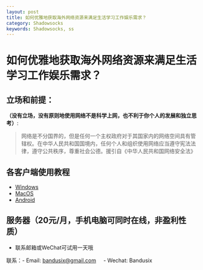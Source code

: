 ```yaml
---
layout: post
title: 如何优雅地获取海外网络资源来满足生活学习工作娱乐需求？
category: Shadowsocks
keywords: Shadowsocks, ss
---
```


# 如何优雅地获取海外网络资源来满足生活学习工作娱乐需求？

## 立场和前提：

**（没有立场，没有原则地使用网络不是科学上网，也不利于你个人的发展和独立思考）**:

> 网络是不分国界的，但是任何一个主权政府对于其国家内的网络空间具有管辖权。在中华人民共和国国境内，任何个人和组织使用网络应当遵守宪法法律，遵守公共秩序，尊重社会公德。援引自《中华人民共和国网络安全法》


## 各客户端使用教程

 - [Windows][1]
 - [MacOS][2]
 - [Android][3]

## 服务器（20元/月，手机电脑可同时在线，非盈利性质）
- 联系邮箱或WeChat可试用一天哦

联系：- Email: [bandusix@gmail.com][4]
     - Wechat: Bandusix
      

  [1]: https://www.zybuluo.com/bandusix/note/988720
  [2]: https://www.zybuluo.com/bandusix/note/988726
  [3]: https://www.zybuluo.com/bandusix/note/988706
  [4]: mailto:bandusix@gmail.com
